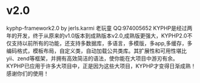 v2.0
====

kyphp-framework2.0  by jerls.karmi 老玩童 QQ:974005652  KYPHP是经过两年的开发，终于从原来的v1.0版本到成熟版本v2.0,成熟版更强大，KYPHP2.0不仅支持以前所有的功能，还支持多数据库，多语言，多模版，多app,多缓存，多编码格式，模板布局，自定义类，自动加载公共类库。其扩展性和可用性堪比yii、zend等框架，并拥有高效简洁的语法，使你能在大项目中游刃有余。 KYPHP已应用于许多大项目中，正是因为这些大项目，KYPHP才变得日渐成熟！感谢你们的使用！
